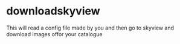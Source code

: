 downloadskyview
===============

This will read a config file made by you and then go to skyview and download images offor your catalogue